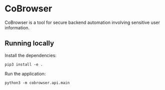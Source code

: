 # CoBrowser

CoBrowser is a tool for secure backend automation involving sensitive user information.

## Running locally

Install the dependencies:

```
pip3 install -e .
```

Run the application:

```
python3 -m cobrowser.api.main
```